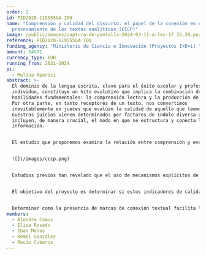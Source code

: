 ```yaml
---
order: 2
id: PID2020-119555GA-I00
name: "Comprensión y calidad del discurso: el papel de la conexión en el
  procesamiento de los textos analíticos (CCCP)"
image: /public/images/captura-de-pantalla-2024-03-11-a-les-17.35.29.png
reference: PID2020-119555GA-I00
funding_agency: "Ministerio de Ciencia e Innovación (Proyectos I+D+i) "
amount: 54571
currency_type: EUR
running_from: 2021-2024
pi:
  - Melina Aparici
abstract: >-
  El dominio de la lengua escrita, clave para el éxito escolar y profesional del
  individuo, constituye un hito evolutivo que implica la combinación de dos
  habilidades fundamentales: la comprensión lectora y la producción de textos.
  Por otra parte, en tanto receptores de un texto, nos convertimos
  inevitablemente en jueces que evalúan la calidad de aquello que leemos y
  nuestros juicios vienen determinados por factores de índole diversa que
  incluyen, de manera crucial, el modo en que se estructura y conecta la
  información. 


  El estudio que proponemos examina la relación entre comprensión y evaluación de los textos escritos a través de los recursos de conexión textual que, según estudios previos, guían los procesos de comprensión y son valorados en la evaluación de la calidad de un texto. Para ello se investigara de manera experimental el papel de mecanismos de cohesión (conectores sintácticos y marcadores discursivos) en la comprensión del discurso escrito, combinando medidas online y offline de comprensión lectora, que se comparara con el uso y la evaluación de estos mecanismos en textos ya disponibles. Los trabajos sobre procesos de comprensión lectora raramente han considerado su relación con la calidad del texto: ambos aspectos se han estudiado por separado y la relación entre ellos es poco conocida. 


  ![](/images/cccp.png)


  Estudios previos han revelado que el uso de mecanismos explícitos de conectividad es un indicador de calidad textual. Sin embargo, no esta claro como su presencia incide en la comprensión lectora: mientras algunos estudios observan que facilitan el procesamiento porque guían las relaciones entre partes del discurso, otros indican que determinados conectores y estructuras oracionales resultan difíciles de procesar. Cabe preguntarse, pues, como el efecto facilitador de los elementos cohesivos en el discurso compensa la dificultad resultante de la complejidad oracional, y si el efecto facilitador se produce con todo tipo de relación semántica. 


  El objetivo del proyecto es determinar si estos indicadores de calidad textual repercuten en el procesamiento del discurso y facilitan su comprensión, en distintos niveles educativos y en los textos analíticos, típicos de contextos académicos. Pretendemos con ello esclarecer si existe una diferencia entre “leer para evaluar” y “leer para comprender”. Diseñaremos una serie de experimentos de comprensión lectora adaptados al nivel educativo de los participantes (12, 16 años y adultos) y a su condición lingüística (nativos de español vs. Aprendices de l2) en los que se controlara la presencia de elementos de conexión (sintácticos y discursivos) para obtener medidas de tiempo de lectura y de comprensión de texto. Asimismo, diseñaremos una tarea para valorar la adecuación de las marcas de conexión que proporcionara información sobre como se evalúa su presencia en el texto. 


  Determinar como la presencia de marcas de conexión textual facilita la comprensión lectora arrojara luz sobre las habilidades de comprensión del texto y su desarrollo evolutivo. La comparación con datos de evaluación de producción textual revelara la naturaleza de la relación entre aquello que se valora al evaluar un texto y aquello que facilita su lectura. En conjunto, se espera contribuir al conocimiento sobre los procesos de aprendizaje y enseñanza de lenguas y, en particular, sobre el desarrollo de la habilidad de comprender y producir textos analíticos que implican un posicionamiento critico por parte del autor/receptor.
members:
  - Alondra Camus
  - Elisa Rosado
  - Iban Mañas
  - Remei González
  - Rocío Cuberos
---
```

